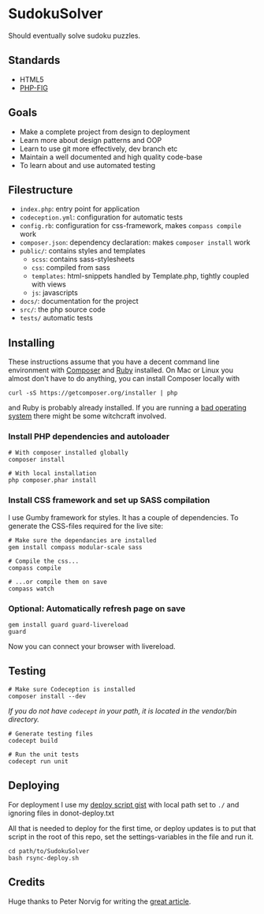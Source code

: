 # SudokuSolver

Should eventually solve sudoku puzzles.

## Standards

- HTML5
- [PHP-FIG](www.php-fig.org)

## Goals

- Make a complete project from design to deployment
- Learn more about design patterns and OOP
- Learn to use git more effectively, dev branch etc
- Maintain a well documented and high quality code-base
- To learn about and use automated testing

## Filestructure

- `index.php`: entry point for application
- `codeception.yml`: configuration for automatic tests
- `config.rb`: configuration for css-framework, makes `compass compile` work
- `composer.json`: dependency declaration: makes `composer install` work
- `public/`: contains styles and templates
    - `scss`: contains sass-stylesheets
    - `css`: compiled from sass
    - `templates`: html-snippets handled by Template.php, tightly coupled with views
    - `js`: javascripts
- `docs/`: documentation for the project
- `src/`: the php source code
- `tests/` automatic tests

## Installing

These instructions assume that you have a decent command line environment with
[Composer](http://getcomposer.org/) and [Ruby](https://www.ruby-lang.org/) installed.
On Mac or Linux you almost don't have to do anything, you can install Composer locally with

    curl -sS https://getcomposer.org/installer | php

and Ruby is probably already installed. If you are running a
[bad operating system](http://windows.microsoft.com/) there might be some witchcraft
involved.

### Install PHP dependencies and autoloader

    # With composer installed globally
    composer install

    # With local installation
    php composer.phar install

### Install CSS framework and set up SASS compilation

I use Gumby framework for styles. It has a couple of dependencies. To generate
the CSS-files required for the live site:

    # Make sure the dependancies are installed
    gem install compass modular-scale sass

    # Compile the css...
    compass compile

    # ...or compile them on save
    compass watch

### Optional: Automatically refresh page on save

    gem install guard guard-livereload
    guard

Now you can connect your browser with livereload.

## Testing

    # Make sure Codeception is installed
    composer install --dev

_If you do not have `codecept` in your path, it is located in the vendor/bin directory._

    # Generate testing files
    codecept build

    # Run the unit tests
    codecept run unit

## Deploying

For deployment I use my [deploy script gist](https://gist.github.com/alcesleo/6581757)
with local path set to `./` and ignoring files in donot-deploy.txt

All that is needed to deploy for the first time, or deploy updates is to put
that script in the root of this repo, set the settings-variables in the file
and run it.

    cd path/to/SudokuSolver
    bash rsync-deploy.sh

## Credits

Huge thanks to Peter Norvig for writing the [great article](http://norvig.com/sudoku.html).
